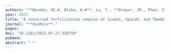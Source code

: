 ```yaml
---
authors: "**Deneke, VE.#, Blaha, A.#**, Lu, Y., **Draper, JM., Phan, CS., Panser, K.**, Schleiffer, A., **Jacob, L., Humer, T.**, Stejskal, K., Krssakova, G., Handler, D., Kamoshita, M., Vance, TDR., Roitinger, E., Lee, JE., Ikawa, M., **Pauli, A.#**"
year: 2023
title: "A conserved fertilization complex of Izumo1, Spaca6, and Tmem81 mediates sperm-egg interaction in vertebrates"
journal: "**bioRxiv**."
pages: 
doi: "10.1101/2023.07.27.550750"
pubmed: 
abstract: " "
---
```

